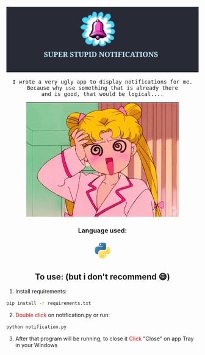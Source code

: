 <p align="center">
<img src="assets/uglylogo.png">
</p>
<pre align="center">
I wrote a very ugly app to display notifications for me.
Because why use something that is already there
and is good, that would be logical....
</pre>
<p align="center">
<img  src="assets/dizzy.gif">
</p>
<h3 align="center">Language used:</h3>
<p align="center">
<img src="https://raw.githubusercontent.com/devicons/devicon/master/icons/python/python-original.svg" alt="python" width="50" height="50"/>
</p>
<h2 align="center">To use: (but i don't recommend 😅)</h2>

1. Install requirements:

```bash
pip install -r requirements.txt
```

2. <span style="color:red">Double click</span> on notification.py or run:

```bash
python notification.py
```

3. After that program will be running, to close it <span style="color:red">Click</span> "Close" on app Tray in your Windows

<!--

TODO:
TRY changing how app looks in process manager

-->
